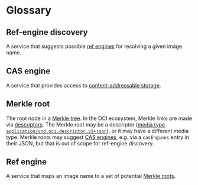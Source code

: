 # Glossary

## Ref-engine discovery

A service that suggests possible [ref engines](#ref-engine) for resolving a given image name.

## CAS engine

A service that provides access to [content-addressable storage][CAS].

## Merkle root

The root node in a [Merkle tree][Merkle-tree].
In the OCI ecosystem, Merkle links are made via [descriptors][descriptor].
The Merkle root may be a descriptor ([media type][media-type] [`application/vnd.oci.descriptor.v1+json`][descriptor]), or it may have a different media type.
Merkle roots may suggest [CAS engines](#cas-engine), e.g. via a `casEngines` entry in their JSON, but that is out of scope for ref-engine discovery.

## Ref engine

A service that maps an image name to a set of potential [Merkle roots](#merkle-root).

[CAS]: https://en.wikipedia.org/wiki/Content-addressable_storage
[descriptor]: https://github.com/opencontainers/image-spec/blob/v1.0.0/descriptor.md
[media-type]: https://tools.ietf.org/html/rfc6838
[Merkle-tree]: https://en.wikipedia.org/wiki/Merkle_tree
